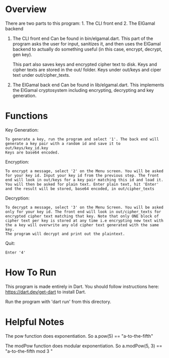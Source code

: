 # Overview
There are two parts to this program:
    1. The CLI front end
    2. The ElGamal backend

1.  The CLI front end
    Can be found in bin/elgamal.dart. This part of the program asks the user
    for input, sanitizes it, and then uses the ElGamal backend to actually
    do something useful (in this case, encrypt, decrypt, gen key).

    This part also saves keys and encrypted cipher text to disk. Keys and cipher texts are stored in the out/ folder. Keys under out/keys and ciper text under out/cipher_texts.

2.  The ElGamal back end
    Can be found in lib/elgamal.dart. This implements the ElGamal cryptosystem including encrypting, decrypting and key generation.

# Functions
Key Generation:

    To generate a key, run the program and select '1'. The back end will generate a key pair with a random id and save it to out/keys/key_id.key
    Keys are base64 encoded.

Encryption:

    To encrypt a message, select '2' on the Menu screen. You will be asked for your key id. Input your key id from the previous step. The front end will look in out/keys for a key pair matching this id and load it.
    You will then be asked for plain text. Enter plain text, hit 'Enter' and the result will be stored, base64 encoded, in out/cipher_texts

Decryption:

    To decrypt a message, select '3' on the Menu Screen. You will be asked only for your key id. The front end will look in out/cipher_texts for encrypted cipher text matching that key. Note that only ONE block of cipher text per key is stored at any time i.e encrypting new text with the a key will overwrite any old cipher text generated with the same key.
    The program will decrypt and print out the plaintext.

Quit:

    Enter '4'

# How To Run
This program is made entirely in Dart. You should follow instructions 
here: https://dart.dev/get-dart to install Dart. 

Run the program with 'dart run' from this directory.

# Helpful Notes
The pow function does exponentiation. So a.pow(5) == "a-to-the-fifth"

The modPow function does modular exponentiation. So a.modPow(5, 3) == "a-to-the-fifth mod 3 "